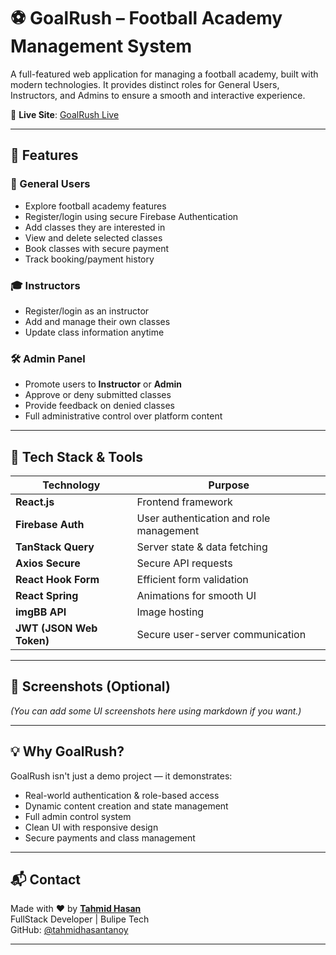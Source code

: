 # ⚽ GoalRush – Football Academy Management System

A full-featured web application for managing a football academy, built with modern technologies. It provides distinct roles for General Users, Instructors, and Admins to ensure a smooth and interactive experience.

🔗 **Live Site**: [GoalRush Live](https://goalrush-9bf94.web.app/)

---

## 🚀 Features

### 👤 General Users
- Explore football academy features
- Register/login using secure Firebase Authentication
- Add classes they are interested in
- View and delete selected classes
- Book classes with secure payment
- Track booking/payment history

### 🎓 Instructors
- Register/login as an instructor
- Add and manage their own classes
- Update class information anytime

### 🛠 Admin Panel
- Promote users to **Instructor** or **Admin**
- Approve or deny submitted classes
- Provide feedback on denied classes
- Full administrative control over platform content

---

## 🧩 Tech Stack & Tools

| Technology           | Purpose                                  |
|----------------------|------------------------------------------|
| **React.js**         | Frontend framework                       |
| **Firebase Auth**    | User authentication and role management  |
| **TanStack Query**   | Server state & data fetching             |
| **Axios Secure**     | Secure API requests                      |
| **React Hook Form**  | Efficient form validation                |
| **React Spring**     | Animations for smooth UI                 |
| **imgBB API**        | Image hosting                            |
| **JWT (JSON Web Token)** | Secure user-server communication     |

---

## 📸 Screenshots (Optional)
*(You can add some UI screenshots here using markdown if you want.)*

---

## 💡 Why GoalRush?
GoalRush isn't just a demo project — it demonstrates:
- Real-world authentication & role-based access
- Dynamic content creation and state management
- Full admin control system
- Clean UI with responsive design
- Secure payments and class management

---

## 📬 Contact

Made with ❤️ by **[Tahmid Hasan](https://www.linkedin.com/in/md-tahmid-hasan-bb3a2017b/)**  
FullStack Developer | Bulipe Tech  
GitHub: [@tahmidhasantanoy](https://github.com/tahmidhasantanoy)

---


